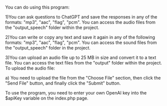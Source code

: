 You can do using this program:

1)You can ask  questions to ChatGPT  and save the responses in any of the formats: "mp3", "aac", "flag", "pcm". You can access the audio files from the "output_speech" folder within the project.

2)You can write or copy any text and save it again in any of the following formats: "mp3", "aac", "flag", "pcm". You can access the sound files from the "output_speech" folder in the project.

3)You can upload an audio file  up to 25 MB in size and convert it to a text file. You can access the text files from the "output" folder within the project. To upload the audio file:

a) You need to upload the file from the "Choose File" section, then click the "Send File" button, and finally click the "Submit" button.

To use the program, you need to enter your own OpenAI key into the $apiKey variable on the index.php page.
